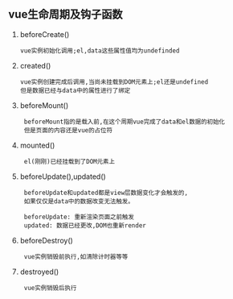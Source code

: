 ## vue生命周期及钩子函数
1. beforeCreate()

       vue实例初始化调用;el,data这些属性值均为undefinded
       
       
2. created()

       vue实例创建完成后调用,当尚未挂载到DOM元素上;el还是undefined
       但是数据已经与data中的属性进行了绑定    

3. beforeMount()
    
        beforeMount指的是载入前,在这个周期vue完成了data和el数据的初始化
        但是页面的内容还是vue的占位符
        
4. mounted()

        el(刚刚)已经挂载到了DOM元素上

5. beforeUpdate(),updated()

        beforeUpdate和updated都是view层数据变化才会触发的,
        如果仅仅是data中的数据改变无法触发。
        
        beforeUpdate: 重新渲染页面之前触发
        updated: 数据已经更改,DOM也重新render

6. beforeDestroy()

        vue实例销毁前执行,如清除计时器等等
        
7. destroyed()

        vue实例销毁后执行        
